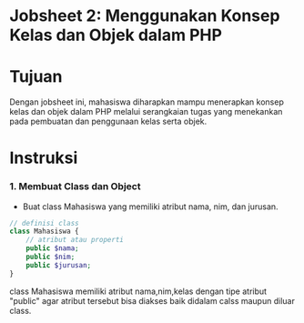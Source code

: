 # Jobsheet 2: Menggunakan Konsep Kelas dan Objek dalam PHP
# Tujuan
Dengan jobsheet ini, mahasiswa diharapkan mampu menerapkan konsep kelas dan objek dalam PHP melalui serangkaian tugas yang menekankan pada pembuatan dan penggunaan kelas serta objek.

# Instruksi
### 1. Membuat Class dan Object
- Buat class Mahasiswa yang memiliki atribut nama, nim, dan jurusan.
```php
// definisi class
class Mahasiswa {
    // atribut atau properti
    public $nama;
    public $nim;
    public $jurusan;
}
```
class Mahasiswa memiliki atribut nama,nim,kelas dengan tipe atribut "public" agar atribut tersebut bisa diakses baik didalam calss maupun diluar class.

